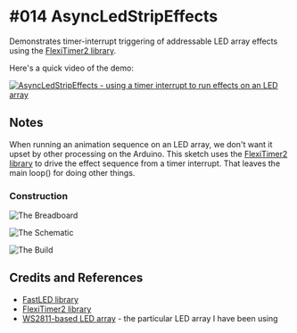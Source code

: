 # #014 AsyncLedStripEffects

Demonstrates timer-interrupt triggering of addressable LED array effects using the [FlexiTimer2 library](https://github.com/wimleers/flexitimer2).

Here's a quick video of the demo:

[![AsyncLedStripEffects - using a timer interrupt to run effects on an LED array](https://img.youtube.com/vi/oE8yIUtl858/0.jpg)](https://www.youtube.com/watch?v=oE8yIUtl858)


## Notes

When running an animation sequence on an LED array, we don't want it upset by other processing on the Arduino.
This sketch uses the [FlexiTimer2 library](https://github.com/wimleers/flexitimer2) to drive the effect sequence from a timer interrupt.
That leaves the main loop() for doing other things.

### Construction

![The Breadboard](.././assets/LEDArrayDemos_bb.jpg?raw=true)

![The Schematic](.././assets/LEDArrayDemos_schematic.jpg?raw=true)

![The Build](.././assets/LEDArrayDemos_build.jpg?raw=true)

## Credits and References
* [FastLED library](http://fastled.io)
* [FlexiTimer2 library](https://github.com/wimleers/flexitimer2)
* [WS2811-based LED array](https://www.aliexpress.com/item/IP68-12mm-WS2811-as-WS2801-led-pixel-module-IP68-waterproof-DC5V-full-color-RGB-50pcs-a/1932649085.html) - the particular LED array I have been using
